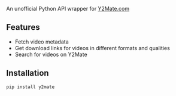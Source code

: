 An unofficial Python API wrapper for [Y2Mate.com](https://y2mate.com)

## Features

- Fetch video metadata
- Get download links for videos in different formats and qualities
- Search for videos on Y2Mate

## Installation

```bash
pip install y2mate
```
